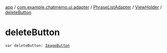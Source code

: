 [app](../../../index.md) / [com.example.chatmemo.ui.adapter](../../index.md) / [PhraseListAdapter](../index.md) / [ViewHolder](index.md) / [deleteButton](./delete-button.md)

# deleteButton

`var deleteButton: `[`ImageButton`](https://developer.android.com/reference/android/widget/ImageButton.html)